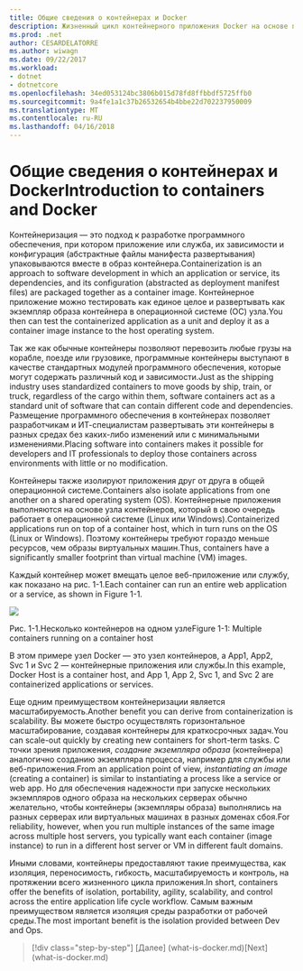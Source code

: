 ```yaml
---
title: Общие сведения о контейнерах и Docker
description: Жизненный цикл контейнерного приложения Docker на основе платформы и средств Майкрософт
ms.prod: .net
author: CESARDELATORRE
ms.author: wiwagn
ms.date: 09/22/2017
ms.workload:
- dotnet
- dotnetcore
ms.openlocfilehash: 34ed053124bc3806b015d78fd8ffbbdf5725ffb0
ms.sourcegitcommit: 9a4fe1a1c37b26532654b4bbe22d702237950009
ms.translationtype: MT
ms.contentlocale: ru-RU
ms.lasthandoff: 04/16/2018
---
```

# <a name="introduction-to-containers-and-docker"></a><span data-ttu-id="74ff3-103">Общие сведения о контейнерах и Docker</span><span class="sxs-lookup"><span data-stu-id="74ff3-103">Introduction to containers and Docker</span></span>

<span data-ttu-id="74ff3-104">Контейнеризация — это подход к разработке программного обеспечения, при котором приложение или служба, их зависимости и конфигурация (абстрактные файлы манифеста развертывания) упаковываются вместе в образ контейнера.</span><span class="sxs-lookup"><span data-stu-id="74ff3-104">Containerization is an approach to software development in which an application or service, its dependencies, and its configuration (abstracted as deployment manifest files) are packaged together as a container image.</span></span> <span data-ttu-id="74ff3-105">Контейнерное приложение можно тестировать как единое целое и развертывать как экземпляр образа контейнера в операционной системе (ОС) узла.</span><span class="sxs-lookup"><span data-stu-id="74ff3-105">You then can test the containerized application as a unit and deploy it as a container image instance to the host operating system.</span></span>

<span data-ttu-id="74ff3-106">Так же как обычные контейнеры позволяют перевозить любые грузы на корабле, поезде или грузовике, программные контейнеры выступают в качестве стандартных модулей программного обеспечения, которые могут содержать различный код и зависимости.</span><span class="sxs-lookup"><span data-stu-id="74ff3-106">Just as the shipping industry uses standardized containers to move goods by ship, train, or truck, regardless of the cargo within them, software containers act as a standard unit of software that can contain different code and dependencies.</span></span> <span data-ttu-id="74ff3-107">Размещение программного обеспечения в контейнерах позволяет разработчикам и ИТ-специалистам развертывать эти контейнеры в разных средах без каких-либо изменений или с минимальными изменениями.</span><span class="sxs-lookup"><span data-stu-id="74ff3-107">Placing software into containers makes it possible for developers and IT professionals to deploy those containers across environments with little or no modification.</span></span>

<span data-ttu-id="74ff3-108">Контейнеры также изолируют приложения друг от друга в общей операционной системе.</span><span class="sxs-lookup"><span data-stu-id="74ff3-108">Containers also isolate applications from one another on a shared operating system (OS).</span></span> <span data-ttu-id="74ff3-109">Контейнерные приложения выполняются на основе узла контейнеров, который в свою очередь работает в операционной системе (Linux или Windows).</span><span class="sxs-lookup"><span data-stu-id="74ff3-109">Containerized applications run on top of a container host, which in turn runs on the OS (Linux or Windows).</span></span> <span data-ttu-id="74ff3-110">Поэтому контейнеры требуют гораздо меньше ресурсов, чем образы виртуальных машин.</span><span class="sxs-lookup"><span data-stu-id="74ff3-110">Thus, containers have a significantly smaller footprint than virtual machine (VM) images.</span></span>

<span data-ttu-id="74ff3-111">Каждый контейнер может вмещать целое веб-приложение или службу, как показано на рис. 1-1.</span><span class="sxs-lookup"><span data-stu-id="74ff3-111">Each container can run an entire web application or a service, as shown in Figure 1-1.</span></span>

![](./media/image1.png)

<span data-ttu-id="74ff3-112">Рис. 1-1.Несколько контейнеров на одном узле</span><span class="sxs-lookup"><span data-stu-id="74ff3-112">Figure 1-1: Multiple containers running on a container host</span></span>

<span data-ttu-id="74ff3-113">В этом примере узел Docker — это узел контейнеров, а App1, App2, Svc 1 и Svc 2 — контейнерные приложения или службы.</span><span class="sxs-lookup"><span data-stu-id="74ff3-113">In this example, Docker Host is a container host, and App 1, App 2, Svc 1, and Svc 2 are containerized applications or services.</span></span>

<span data-ttu-id="74ff3-114">Еще одним преимуществом контейнеризации является масштабируемость.</span><span class="sxs-lookup"><span data-stu-id="74ff3-114">Another benefit you can derive from containerization is scalability.</span></span> <span data-ttu-id="74ff3-115">Вы можете быстро осуществлять горизонтальное масштабирование, создавая контейнеры для краткосрочных задач.</span><span class="sxs-lookup"><span data-stu-id="74ff3-115">You can scale-out quickly by creating new containers for short-term tasks.</span></span> <span data-ttu-id="74ff3-116">С точки зрения приложения, *создание экземпляра образа* (контейнера) аналогично созданию экземпляра процесса, например для службы или веб-приложения.</span><span class="sxs-lookup"><span data-stu-id="74ff3-116">From an application point of view, *instantiating an image* (creating a container) is similar to instantiating a process like a service or web app.</span></span> <span data-ttu-id="74ff3-117">Но для обеспечения надежности при запуске нескольких экземпляров одного образа на нескольких серверах обычно желательно, чтобы контейнеры (экземпляры образа) выполнялись на разных серверах или виртуальных машинах в разных доменах сбоя.</span><span class="sxs-lookup"><span data-stu-id="74ff3-117">For reliability, however, when you run multiple instances of the same image across multiple host servers, you typically want each container (image instance) to run in a different host server or VM in different fault domains.</span></span>

<span data-ttu-id="74ff3-118">Иными словами, контейнеры предоставляют такие преимущества, как изоляция, переносимость, гибкость, масштабируемость и контроль, на протяжении всего жизненного цикла приложения.</span><span class="sxs-lookup"><span data-stu-id="74ff3-118">In short, containers offer the benefits of isolation, portability, agility, scalability, and control across the entire application life cycle workflow.</span></span> <span data-ttu-id="74ff3-119">Самым важным преимуществом является изоляция среды разработки от рабочей среды.</span><span class="sxs-lookup"><span data-stu-id="74ff3-119">The most important benefit is the isolation provided between Dev and Ops.</span></span>


>[!div class="step-by-step"]
<span data-ttu-id="74ff3-120">[Далее] (what-is-docker.md)</span><span class="sxs-lookup"><span data-stu-id="74ff3-120">[Next] (what-is-docker.md)</span></span>
